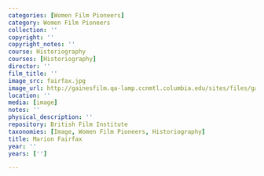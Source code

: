 ```yaml
---
categories: [Women Film Pioneers]
category: Women Film Pioneers
collection: ''
copyright: ''
copyright_notes: ''
course: Historiography
courses: [Historiography]
director: ''
film_title: ''
image_src: fairfax.jpg
image_url: http://gainesfilm.qa-lamp.ccnmtl.columbia.edu/sites/files/gainesfilm/images/fairfax.jpg
location: ''
media: [image]
notes: ''
physical_description: ''
repository: British Film Institute
taxonomies: [Image, Women Film Pioneers, Historiography]
title: Marion Fairfax
year: ''
years: ['']

---
```

